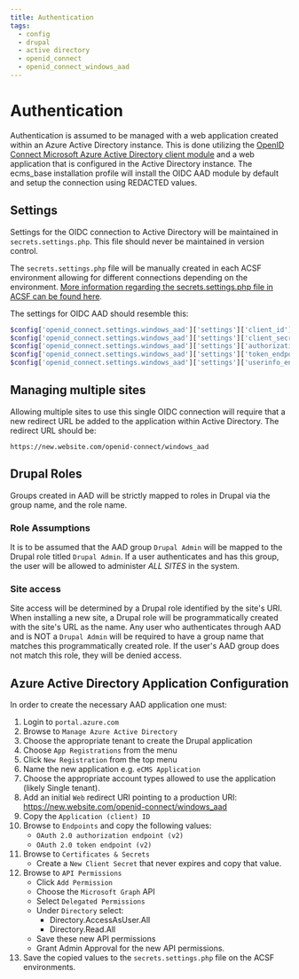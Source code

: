 ```yaml
---
title: Authentication
tags:
  - config
  - drupal
  - active directory
  - openid_connect
  - openid_connect_windows_aad
---
```

# Authentication

Authentication is assumed to be managed with a web application created within
an Azure Active Directory instance. This is done utilizing the [OpenID Connect Microsoft Azure Active Directory client module](https://www.drupal.org/project/openid_connect_windows_aad)
and a web application that is configured in the Active Directory instance. 
The ecms_base installation profile will install the OIDC AAD module by default and setup the 
connection using REDACTED values.

## Settings
Settings for the OIDC connection to Active Directory will be maintained in
`secrets.settings.php`. This file should never be maintained in version control.

The `secrets.settings.php` file will be manually created in each ACSF environment
allowing for different connections depending on the environment. [More information
regarding the secrets.settings.php file in ACSF can be found here](https://docs.acquia.com/resource/secrets/#secrets-settings-php-file).

The settings for OIDC AAD should resemble this:
```php
$config['openid_connect.settings.windows_aad']['settings']['client_id'] = 'CLIENT_ID_NEEDED';
$config['openid_connect.settings.windows_aad']['settings']['client_secret'] = 'CLIENT_SECRET_NEEDED';
$config['openid_connect.settings.windows_aad']['settings']['authorization_endpoint_wa'] = 'https://AUTHORIZATION_URL_ENDPOINT_NEEDED/oauth2/v2.0/authorize';
$config['openid_connect.settings.windows_aad']['settings']['token_endpoint_wa'] = 'https://TOKEN_ENDPOINT_NEEDED/oauth2/v2.0/token';
$config['openid_connect.settings.windows_aad']['settings']['userinfo_endpoint'] = 'https://graph.microsoft.com/oidc/userinfo';
```

## Managing multiple sites
Allowing multiple sites to use this single OIDC connection will require that a new
redirect URL be added to the application within Active Directory. The redirect
URL should be:

`https://new.website.com/openid-connect/windows_aad`

## Drupal Roles
Groups created in AAD will be strictly mapped to roles in Drupal via the group
name, and the role name. 

### Role Assumptions
It is to be assumed that the AAD group `Drupal Admin` will be mapped to the Drupal role
titled `Drupal Admin`. If a user authenticates and has this group, the user will
be allowed to administer _ALL SITES_ in the system.

### Site access
Site access will be determined by a Drupal role identified by the site's URI.
When installing a new site, a Drupal role will be programmatically created with
the site's URL as the name. Any user who authenticates through AAD and is NOT a `Drupal Admin`
will be required to have a group name that matches this programmatically created role.
If the user's AAD group does not match this role, they will be denied access.

## Azure Active Directory Application Configuration
In order to create the necessary AAD application one must:
1. Login to `portal.azure.com`
2. Browse to `Manage Azure Active Directory`
3. Choose the appropriate tenant to create the Drupal application
4. Choose `App Registrations` from the menu
5. Click `New Registration` from the top menu
6. Name the new application e.g. `eCMS Application`
7. Choose the appropriate account types allowed to use the application
   (likely Single tenant).
8. Add an initial `Web` redirect URI pointing to a production URI:
   https://new.website.com/openid-connect/windows_aad
9. Copy the `Application (client) ID`   
9. Browse to `Endpoints` and copy the following values:
     - `OAuth 2.0 authorization endpoint (v2)`
     - `OAuth 2.0 token endpoint (v2)`
10. Browse to `Certificates & Secrets`
     - Create a `New Client Secret` that never expires and copy that value.
11. Browse to `API Permissions`
     - Click `Add Permission`
     - Choose the `Microsoft Graph` API
     - Select `Delegated Permissions`
     - Under `Directory` select:
         - Directory.AccessAsUser.All
         - Directory.Read.All
     - Save these new API permissions
     - Grant Admin Approval for the new API permissions.
12. Save the copied values to the `secrets.settings.php` file on the ACSF environments. 

     


